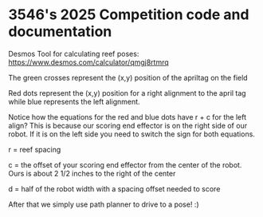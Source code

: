 # 3546's 2025 Competition code and documentation

Desmos Tool for calculating reef poses: https://www.desmos.com/calculator/qmgj8rtmrq

The green crosses represent the (x,y) position of the apriltag on the field 

Red dots represent the (x,y) position for a right alignment to the april tag while blue represents the left alignment.

Notice how the equations for the red and blue dots have r + c for the left align? This is because our scoring end effector is on the right side of our robot. If it is on the left side you need to switch the sign for both equations.

r = reef spacing

c = the offset of your scoring end effector from the center of the robot. Ours is about 2 1/2 inches to the right of the center

d = half of the robot width with a spacing offset needed to score

After that we simply use path planner to drive to a pose! :)

